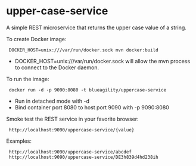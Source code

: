 # upper-case-service
A simple REST microservice that returns the upper case value of a string.

To create Docker image:

     DOCKER_HOST=unix:///var/run/docker.sock mvn docker:build

* DOCKER_HOST=unix:///var/run/docker.sock will allow the mvn process to connect to the Docker daemon.

To run the image:

     docker run -d -p 9090:8080 -t blueagility/uppercase-service

* Run in detached mode with -d
* Bind container port 8080 to host port 9090 with -p 9090:8080

Smoke test the REST service in your favorite browser:

     http://localhost:9090/uppercase-service/{value}

Examples:

     http://localhost:9090/uppercase-service/abcdef
     http://localhost:9090/uppercase-service/DE3h839d4hd238ih

